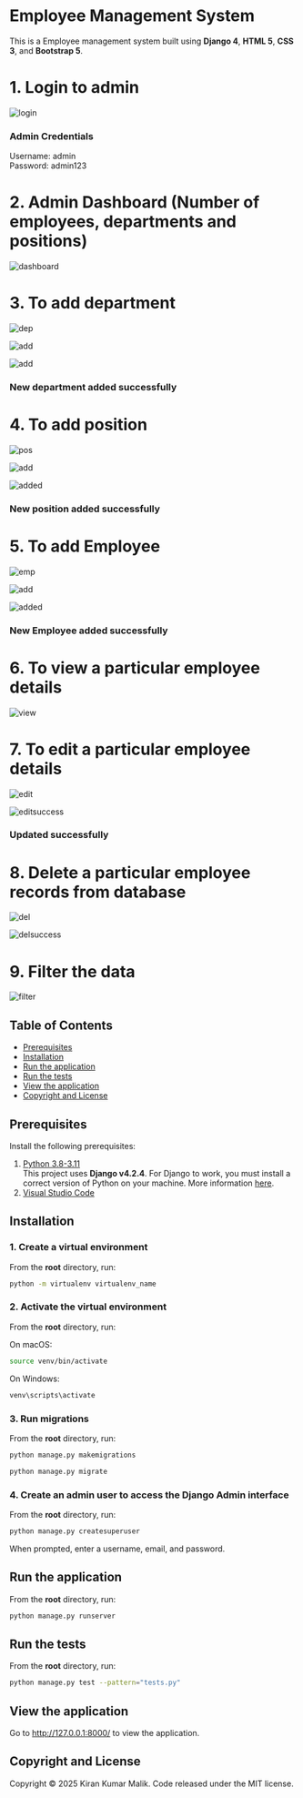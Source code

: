 # Employee Management System

This is a Employee management system built using **Django 4**, **HTML 5**, **CSS 3**, and **Bootstrap 5**.

# 1. Login to admin
![login](https://github.com/KiranKumarMalik/Employee-Management-System-Using-Django/blob/b19348c2e6624325009124f741b94f2a4ff7c294/ss/Screenshot%202025-04-04%20224912.png)

<h3>Admin Credentials</h3>
Username: admin <br>
Password: admin123

# 2. Admin Dashboard (Number of employees, departments and positions)
![dashboard](https://github.com/KiranKumarMalik/Employee-Management-System-Using-Django/blob/de8141aad0dcc7c3b49ccdf125940c2969e9c264/ss/Screenshot%202025-04-04%20221345.png)

# 3. To add department
![dep](https://github.com/KiranKumarMalik/Employee-Management-System-Using-Django/blob/bad7a6c3dc46068ad128a041f820ee07a761a264/ss/Screenshot%202025-04-04%20221412.png)

![add](https://github.com/KiranKumarMalik/Employee-Management-System-Using-Django/blob/bad7a6c3dc46068ad128a041f820ee07a761a264/ss/Screenshot%202025-04-04%20221516.png)

![add](https://github.com/KiranKumarMalik/Employee-Management-System-Using-Django/blob/bad7a6c3dc46068ad128a041f820ee07a761a264/ss/Screenshot%202025-04-04%20221547.png)
<h3>New department added successfully</h3>

# 4. To add position
![pos](https://github.com/KiranKumarMalik/Employee-Management-System-Using-Django/blob/e62f8fd696da204c12a2f00a311fa70f4cd6f2d3/ss/Screenshot%202025-04-04%20221617.png)

![add](https://github.com/KiranKumarMalik/Employee-Management-System-Using-Django/blob/e62f8fd696da204c12a2f00a311fa70f4cd6f2d3/ss/Screenshot%202025-04-04%20221728.png)

![added](https://github.com/KiranKumarMalik/Employee-Management-System-Using-Django/blob/e62f8fd696da204c12a2f00a311fa70f4cd6f2d3/ss/Screenshot%202025-04-04%20221745.png)
<h3>New position added successfully</h3>

# 5. To add Employee
![emp](https://github.com/KiranKumarMalik/Employee-Management-System-Using-Django/blob/e62f8fd696da204c12a2f00a311fa70f4cd6f2d3/ss/Screenshot%202025-04-04%20221824.png)

![add](https://github.com/KiranKumarMalik/Employee-Management-System-Using-Django/blob/e62f8fd696da204c12a2f00a311fa70f4cd6f2d3/ss/Screenshot%202025-04-04%20222130.png)

![added](https://github.com/KiranKumarMalik/Employee-Management-System-Using-Django/blob/e62f8fd696da204c12a2f00a311fa70f4cd6f2d3/ss/Screenshot%202025-04-04%20222153.png)
<h3>New Employee added successfully</h3>

# 6. To view a particular employee details
![view](https://github.com/KiranKumarMalik/Employee-Management-System-Using-Django/blob/6f8fe7ec8266f96ce784d45234612ce250ca3275/ss/Screenshot%202025-04-04%20222215.png)

# 7. To edit a particular employee details
![edit](https://github.com/KiranKumarMalik/Employee-Management-System-Using-Django/blob/6f8fe7ec8266f96ce784d45234612ce250ca3275/ss/Screenshot%202025-04-04%20222239.png)

![editsuccess](https://github.com/KiranKumarMalik/Employee-Management-System-Using-Django/blob/6f8fe7ec8266f96ce784d45234612ce250ca3275/ss/Screenshot%202025-04-04%20222328.png)
<h3>Updated successfully</h3>

# 8. Delete a particular employee records from database
![del](https://github.com/KiranKumarMalik/Employee-Management-System-Using-Django/blob/d463bf3e79d0266c00808fbd508414a292b8b3b1/ss/Screenshot%202025-04-04%20223832.png)

![delsuccess](https://github.com/KiranKumarMalik/Employee-Management-System-Using-Django/blob/d463bf3e79d0266c00808fbd508414a292b8b3b1/ss/Screenshot%202025-04-04%20223847.png)

# 9. Filter the data
![filter](https://github.com/KiranKumarMalik/Employee-Management-System-Using-Django/blob/d463bf3e79d0266c00808fbd508414a292b8b3b1/ss/Screenshot%202025-04-04%20223909.png)


## Table of Contents 
- [Prerequisites](#prerequisites)
- [Installation](#installation)
- [Run the application](#run-the-application)
- [Run the tests](#run-the-tests)
- [View the application](#view-the-application)
- [Copyright and License](#copyright-and-license)

## Prerequisites

Install the following prerequisites:

1. [Python 3.8-3.11](https://www.python.org/downloads/)
<br> This project uses **Django v4.2.4**. For Django to work, you must install a correct version of Python on your machine. More information [here](https://django.readthedocs.io/en/stable/faq/install.html).
2. [Visual Studio Code](https://code.visualstudio.com/download)

## Installation

### 1. Create a virtual environment

From the **root** directory, run:

```bash
python -m virtualenv virtualenv_name
```

### 2. Activate the virtual environment

From the **root** directory, run:

On macOS:

```bash
source venv/bin/activate
```

On Windows:

```bash
venv\scripts\activate
```

### 3. Run migrations

From the **root** directory, run:

```bash
python manage.py makemigrations
```
```bash
python manage.py migrate
```

### 4. Create an admin user to access the Django Admin interface

From the **root** directory, run:

```bash
python manage.py createsuperuser
```

When prompted, enter a username, email, and password.

## Run the application

From the **root** directory, run:

```bash
python manage.py runserver
```

## Run the tests

From the **root** directory, run:

```bash
python manage.py test --pattern="tests.py"

```

## View the application

Go to http://127.0.0.1:8000/ to view the application.

## Copyright and License

Copyright © 2025 Kiran Kumar Malik. Code released under the MIT license.
